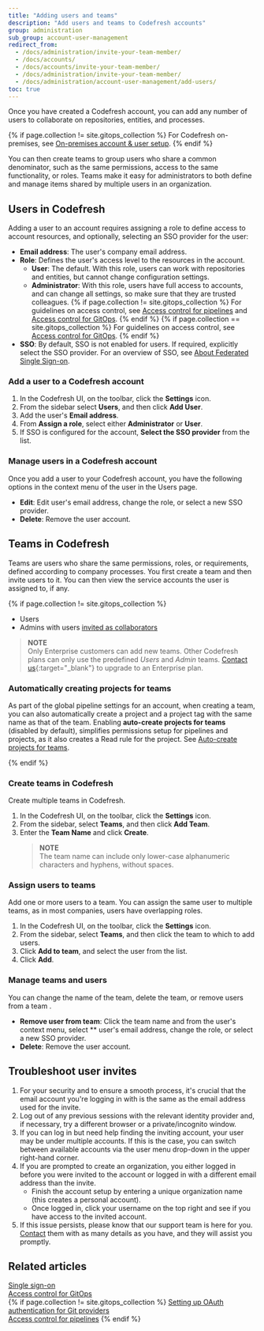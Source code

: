 ```yaml
---
title: "Adding users and teams"
description: "Add users and teams to Codefresh accounts"
group: administration
sub_group: account-user-management
redirect_from:
  - /docs/administration/invite-your-team-member/
  - /docs/accounts/
  - /docs/accounts/invite-your-team-member/
  - /docs/administration/invite-your-team-member/
  - /docs/administration/account-user-management/add-users/
toc: true
---
```


Once you have created a Codefresh account, you can add any number of users to collaborate on repositories, entities, and processes.  

{% if page.collection != site.gitops_collection %}
For Codefresh on-premises, see [On-premises account & user setup]({{site.baseurl}}/docs/installation/on-premises/on-prem-configuration/).
{% endif %}

You can then create teams to group users who share a common denominator, such as the same permissions, access to the same functionality, or roles. Teams make it easy for administrators to both define and manage items shared by multiple users in an organization.

## Users in Codefresh

Adding a user to an account requires assigning a role to define access to account resources, and optionally, selecting an SSO provider for the user:

* **Email address**: The user's company email address.
* **Role**: Defines the user's access level to the resources in the account.  
  * **User**: The default. With this role, users can work with repositories and entities, but cannot change configuration settings.
  * **Administrator**: With this role, users have full access to accounts, and can change all settings, so make sure that they are trusted colleagues.
  {% if page.collection != site.gitops_collection %}
  For guidelines on access control, see [Access control for pipelines]({{site.baseurl}}/docs/administration/account-user-management/access-control-pipelines/) and [Access control for GitOps]({{site.baseurl}}/docs/administration/account-user-management/gitops-abac/). 
  {% endif %}
  {% if page.collection == site.gitops_collection %}
  For guidelines on access control, see [Access control for GitOps]({{site.baseurl}}/docs/administration/account-user-management/gitops-abac/).
  {% endif %}
* **SSO**: By default, SSO is not enabled for users. If required, explicitly select the SSO provider. For an overview of SSO, see [About Federated Single Sign-on]({{site.baseurl}}/docs/administration/single-sign-on/).

### Add a user to a Codefresh account

1. In the Codefresh UI, on the toolbar, click the **Settings** icon.
1. From the sidebar select **Users**, and then click **Add User**.  
1. Add the user's **Email address**.
   <!---add screenshot-->
1. From **Assign a role**, select either **Administrator** or **User**.
1. If SSO is configured for the account, **Select the SSO provider** from the list.  

### Manage users in a Codefresh account

Once you add a user to your Codefresh account, you have the following options in the context menu of the user in the Users page. 
* **Edit**: Edit user's email address, change the role, or select a new SSO provider.
* **Delete**: Remove the user account.

## Teams in Codefresh

Teams are users who share the same permissions, roles, or requirements, defined according to company processes.
You first create a team and then invite users to it. You can then view the service accounts the user is assigned to, if any. 

{% if page.collection != site.gitops_collection %}
* Users
* Admins with users [invited as collaborators](#assign-a-user-to-a-team)  

> **NOTE**  
> Only Enterprise customers can add new teams. Other Codefresh plans can only use the predefined *Users* and *Admin* teams. [Contact us](https://codefresh.io/contact-us/){:target="\_blank"} to upgrade to an Enterprise plan.


### Automatically creating projects for teams

As part of the global pipeline settings for an account, when creating a team, you can also automatically create a project and a project tag with the same name as that of the team. Enabling **auto-create projects for teams** (disabled by default), simplifies permissions setup for pipelines and projects, as it also creates a Read rule for the project. See [Auto-create projects for teams]({{site.baseurl}}/docs/pipelines/configuration/pipeline-settings/#auto-create-projects-for-teams).

{% endif %}

### Create teams in Codefresh

Create multiple teams in Codefresh.
1. In the Codefresh UI, on the toolbar, click the **Settings** icon.
1. From the sidebar, select **Teams**, and then click **Add Team**.  
1. Enter the **Team Name** and click **Create**.
   > **NOTE**  
   > The team name can include only lower-case alphanumeric characters and hyphens, without spaces.
  



### Assign users to teams
Add one or more users to a team. You can assign the same user to multiple teams, as in most companies, users have overlapping roles.  

1. In the Codefresh UI, on the toolbar, click the **Settings** icon.
1. From the sidebar, select **Teams**, and then click the team to which to add users.
1. Click **Add to team**, and select the user from the list.
1. Click **Add**.

### Manage teams and users

You can change the name of the team, delete the team, or remove users from a team .

* **Remove user from team**: Click the team name and from the user's context menu, select ** user's email address, change the role, or select a new SSO provider.
* **Delete**: Remove the user account.



## Troubleshoot user invites

1. For your security and to ensure a smooth process, it's crucial that the email account you're logging in with is the same as the email address used for the invite.
1. Log out of any previous sessions with the relevant identity provider and, if necessary, try a different browser or a private/incognito window.
1. If you can log in but need help finding the inviting account, your user may be under multiple accounts. If this is the case, you can switch between available accounts via the user menu drop-down in the upper right-hand corner.
1. If you are prompted to create an organization, you either logged in before you were invited to the account or logged in with a different email address than the invite.
   * Finish the account setup by entering a unique organization name (this creates a personal account).
   * Once logged in, click your username on the top right and see if you have access to the invited account.
1. If this issue persists, please know that our support team is here for you. [Contact](https://support.codefresh.io/hc/en-us/requests/new) them with as many details as you have, and they will assist you promptly.

## Related articles
[Single sign-on]({{site.baseurl}}/docs/administration/single-sign-on/)  
[Access control for GitOps]({{site.baseurl}}/docs/administration/account-user-management/gitops-abac/)  
{% if page.collection != site.gitops_collection %}
[Setting up OAuth authentication for Git providers]({{site.baseurl}}/docs/administration/account-user-management/oauth-setup)  
[Access control for pipelines]({{site.baseurl}}/docs/administration/account-user-management/access-control-pipelines/) 
{% endif %}
